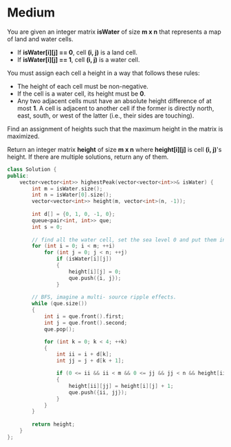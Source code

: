 # Medium

You are given an integer matrix **isWater** of size **m x n** that represents a map of land and water cells.

- If **isWater[i][j] == 0**, cell **(i, j)** is a land cell.
- If **isWater[i][j] == 1**, cell **(i, j)** is a water cell.

You must assign each cell a height in a way that follows these rules:

- The height of each cell must be non-negative.
- If the cell is a water cell, its height must be **0**.
- Any two adjacent cells must have an absolute height difference of at most **1**. A cell is adjacent to another cell if the former is directly north, east, south, or west of the latter (i.e., their sides are touching).

Find an assignment of heights such that the maximum height in the matrix is maximized.

Return an integer matrix **height** of size **m x n** where **height[i][j]** is cell **(i, j)**'s height. If there are multiple solutions, return any of them.

```cpp
class Solution {
public:
    vector<vector<int>> highestPeak(vector<vector<int>>& isWater) {
        int m = isWater.size();
        int n = isWater[0].size();
        vector<vector<int>> height(m, vector<int>(n, -1));
        
        int d[] = {0, 1, 0, -1, 0};
        queue<pair<int, int>> que;
        int s = 0;
        
        // find all the water cell, set the sea level 0 and put them into queue
        for (int i = 0; i < m; ++i)
            for (int j = 0; j < n; ++j)
                if (isWater[i][j])
                {
                    height[i][j] = 0;
                    que.push({i, j});
                }
        
        // BFS, imagine a multi- source ripple effects.
        while (que.size())
        {
            int i = que.front().first;
            int j = que.front().second;
            que.pop();

            for (int k = 0; k < 4; ++k)
            {
                int ii = i + d[k];
                int jj = j + d[k + 1];

                if (0 <= ii && ii < m && 0 <= jj && jj < n && height[ii][jj] == -1)
                {
                    height[ii][jj] = height[i][j] + 1;
                    que.push({ii, jj});
                }
            }
        }
        
        return height;
    }
};
```
